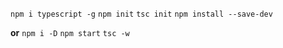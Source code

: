 `npm i typescript -g`
`npm init`
`tsc init`
`npm install --save-dev` 

**or**
`npm i -D`
`npm start`
`tsc -w`